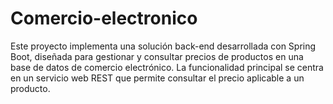 # Comercio-electronico
Este proyecto implementa una solución back-end desarrollada con Spring Boot, diseñada para gestionar y consultar precios de productos en una base de datos de comercio electrónico. La funcionalidad principal se centra en un servicio web REST que permite consultar el precio aplicable a un producto.

